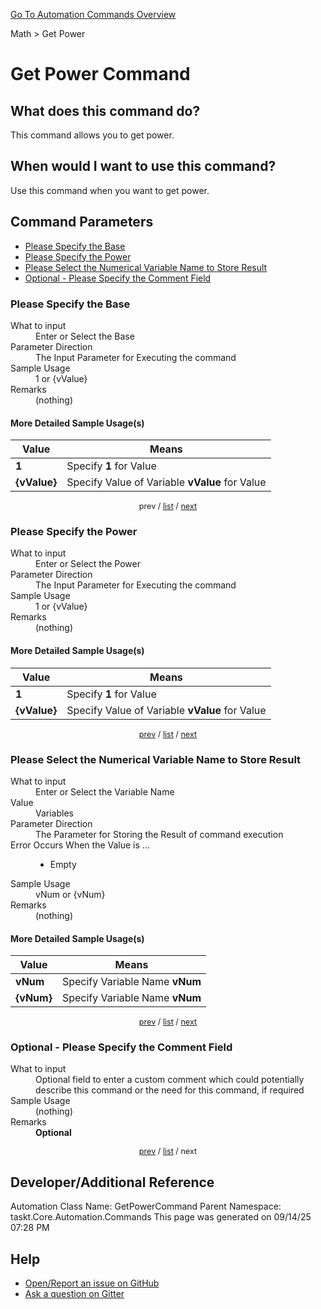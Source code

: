 <!--TITLE: Get Power Command -->
<!-- SUBTITLE: a command in the Math group. -->
[Go To Automation Commands Overview](/automation-commands.md)


Math &gt; Get Power


# Get Power Command


## What does this command do?
This command allows you to get power.


## When would I want to use this command?
Use this command when you want to get power.


<a id="param_list"></a>
## Command Parameters
- [Please Specify the Base](#param_0)
- [Please Specify the Power](#param_1)
- [Please Select the Numerical Variable Name to Store Result](#param_2)
- [Optional - Please Specify the Comment Field](#param_3)


<a id="param_0"></a>
### Please Specify the Base


<dl>
<dt>What to input</dt><dd>Enter or Select the Base</dd>
<dt>Parameter Direction</dt><dd>The Input Parameter for Executing the command</dd>
<dt>Sample Usage</dt><dd>1 or {vValue}</dd>
<dt>Remarks</dt><dd>(nothing)</dd>
</dl>




#### More Detailed Sample Usage(s)
| Value | Means |
|---|---|
| <strong>1</strong> | Specify **1** for Value |
| <strong>{vValue}</strong> | Specify Value of Variable **vValue** for Value |


<div style="font-size: 90%; text-align: center">


prev / [list](#param_list) / [next](#param_1)


</div>


<a id="param_1"></a>
### Please Specify the Power


<dl>
<dt>What to input</dt><dd>Enter or Select the Power</dd>
<dt>Parameter Direction</dt><dd>The Input Parameter for Executing the command</dd>
<dt>Sample Usage</dt><dd>1 or {vValue}</dd>
<dt>Remarks</dt><dd>(nothing)</dd>
</dl>




#### More Detailed Sample Usage(s)
| Value | Means |
|---|---|
| <strong>1</strong> | Specify **1** for Value |
| <strong>{vValue}</strong> | Specify Value of Variable **vValue** for Value |


<div style="font-size: 90%; text-align: center">


[prev](#param_1) / [list](#param_list) / [next](#param_2)


</div>


<a id="param_2"></a>
### Please Select the Numerical Variable Name to Store Result


<dl>
<dt>What to input</dt><dd>Enter or Select the Variable Name</dd>
<dt>Value</dt><dd>Variables</dd>
<dt>Parameter Direction</dt><dd>The Parameter for Storing the Result of command execution</dd>
<dt>Error Occurs When the Value is ...</dt><dd><ul>
<li>Empty</li>
</ul></dd>
<dt>Sample Usage</dt><dd>vNum or {vNum}</dd>
<dt>Remarks</dt><dd>(nothing)</dd>
</dl>




#### More Detailed Sample Usage(s)
| Value | Means |
|---|---|
| <strong>vNum</strong> | Specify Variable Name **vNum** |
| <strong>{vNum}</strong> | Specify Variable Name **vNum** |


<div style="font-size: 90%; text-align: center">


[prev](#param_2) / [list](#param_list) / [next](#param_3)


</div>


<a id="param_3"></a>
### Optional - Please Specify the Comment Field


<dl>
<dt>What to input</dt><dd>Optional field to enter a custom comment which could potentially describe this command or the need for this command, if required</dd>
<dt>Sample Usage</dt><dd>(nothing)</dd>
<dt>Remarks</dt><dd><strong>Optional</strong><br></dd>
</dl>




<div style="font-size: 90%; text-align: center">


[prev](#param_3) / [list](#param_list) / next


</div>


## Developer/Additional Reference
Automation Class Name: GetPowerCommand
Parent Namespace: taskt.Core.Automation.Commands
This page was generated on 09/14/25 07:28 PM


## Help
- [Open/Report an issue on GitHub](https://github.com/rcktrncn/taskt/issues/new)
- [Ask a question on Gitter](https://gitter.im/taskt-rpa/Lobby)
